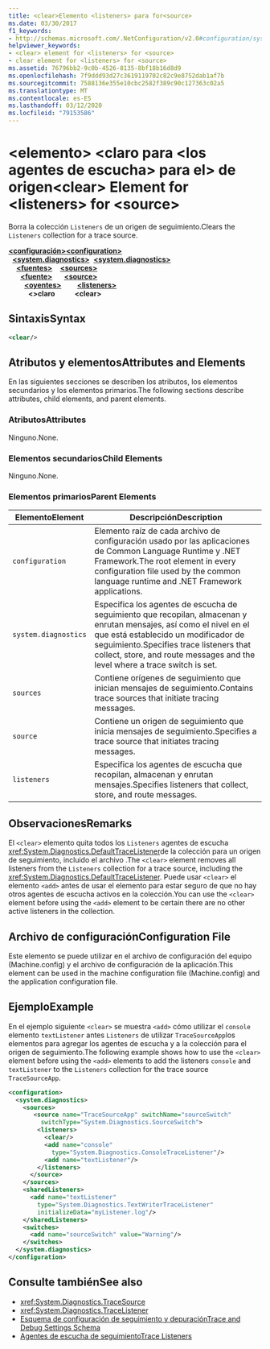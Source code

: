 ```yaml
---
title: <clear>Elemento <listeners> para for<source>
ms.date: 03/30/2017
f1_keywords:
- http://schemas.microsoft.com/.NetConfiguration/v2.0#configuration/system.diagnostics/sources/source/listeners/clear
helpviewer_keywords:
- <clear> element for <listeners> for <source>
- clear element for <listeners> for <source>
ms.assetid: 76796bb2-9c0b-4526-8135-8bf18b16d8d9
ms.openlocfilehash: 7f9ddd93d27c3619119702c82c9e8752dab1af7b
ms.sourcegitcommit: 7588136e355e10cbc2582f389c90c127363c02a5
ms.translationtype: MT
ms.contentlocale: es-ES
ms.lasthandoff: 03/12/2020
ms.locfileid: "79153586"
---
```

# <a name="clear-element-for-listeners-for-source"></a><span data-ttu-id="c97cb-102">\<elemento> \<claro para \<los agentes de escucha> para el> de origen</span><span class="sxs-lookup"><span data-stu-id="c97cb-102">\<clear> Element for \<listeners> for \<source></span></span>
<span data-ttu-id="c97cb-103">Borra la colección `Listeners` de un origen de seguimiento.</span><span class="sxs-lookup"><span data-stu-id="c97cb-103">Clears the `Listeners` collection for a trace source.</span></span>  

<span data-ttu-id="c97cb-104">[**\<configuración>**](../configuration-element.md)</span><span class="sxs-lookup"><span data-stu-id="c97cb-104">[**\<configuration>**](../configuration-element.md)</span></span>\
<span data-ttu-id="c97cb-105">&nbsp;&nbsp;[**\<system.diagnostics>**](system-diagnostics-element.md)</span><span class="sxs-lookup"><span data-stu-id="c97cb-105">&nbsp;&nbsp;[**\<system.diagnostics>**](system-diagnostics-element.md)</span></span>\
<span data-ttu-id="c97cb-106">&nbsp;&nbsp;&nbsp;&nbsp;[**\<fuentes>**](sources-element.md)</span><span class="sxs-lookup"><span data-stu-id="c97cb-106">&nbsp;&nbsp;&nbsp;&nbsp;[**\<sources>**](sources-element.md)</span></span>\
<span data-ttu-id="c97cb-107">&nbsp;&nbsp;&nbsp;&nbsp;&nbsp;&nbsp;[**\<fuente>**](source-element.md)</span><span class="sxs-lookup"><span data-stu-id="c97cb-107">&nbsp;&nbsp;&nbsp;&nbsp;&nbsp;&nbsp;[**\<source>**](source-element.md)</span></span>\
<span data-ttu-id="c97cb-108">&nbsp;&nbsp;&nbsp;&nbsp;&nbsp;&nbsp;&nbsp;&nbsp;[**\<oyentes>**](listeners-element-for-source.md)</span><span class="sxs-lookup"><span data-stu-id="c97cb-108">&nbsp;&nbsp;&nbsp;&nbsp;&nbsp;&nbsp;&nbsp;&nbsp;[**\<listeners>**](listeners-element-for-source.md)</span></span>\
<span data-ttu-id="c97cb-109">&nbsp;&nbsp;&nbsp;&nbsp;&nbsp;&nbsp;&nbsp;&nbsp;&nbsp;&nbsp;**\<>claro**</span><span class="sxs-lookup"><span data-stu-id="c97cb-109">&nbsp;&nbsp;&nbsp;&nbsp;&nbsp;&nbsp;&nbsp;&nbsp;&nbsp;&nbsp;**\<clear>**</span></span>

## <a name="syntax"></a><span data-ttu-id="c97cb-110">Sintaxis</span><span class="sxs-lookup"><span data-stu-id="c97cb-110">Syntax</span></span>  
  
```xml  
<clear/>  
```  
  
## <a name="attributes-and-elements"></a><span data-ttu-id="c97cb-111">Atributos y elementos</span><span class="sxs-lookup"><span data-stu-id="c97cb-111">Attributes and Elements</span></span>  
 <span data-ttu-id="c97cb-112">En las siguientes secciones se describen los atributos, los elementos secundarios y los elementos primarios.</span><span class="sxs-lookup"><span data-stu-id="c97cb-112">The following sections describe attributes, child elements, and parent elements.</span></span>  
  
### <a name="attributes"></a><span data-ttu-id="c97cb-113">Atributos</span><span class="sxs-lookup"><span data-stu-id="c97cb-113">Attributes</span></span>  
 <span data-ttu-id="c97cb-114">Ninguno.</span><span class="sxs-lookup"><span data-stu-id="c97cb-114">None.</span></span>  
  
### <a name="child-elements"></a><span data-ttu-id="c97cb-115">Elementos secundarios</span><span class="sxs-lookup"><span data-stu-id="c97cb-115">Child Elements</span></span>  
 <span data-ttu-id="c97cb-116">Ninguno.</span><span class="sxs-lookup"><span data-stu-id="c97cb-116">None.</span></span>  
  
### <a name="parent-elements"></a><span data-ttu-id="c97cb-117">Elementos primarios</span><span class="sxs-lookup"><span data-stu-id="c97cb-117">Parent Elements</span></span>  
  
|<span data-ttu-id="c97cb-118">Elemento</span><span class="sxs-lookup"><span data-stu-id="c97cb-118">Element</span></span>|<span data-ttu-id="c97cb-119">Descripción</span><span class="sxs-lookup"><span data-stu-id="c97cb-119">Description</span></span>|  
|-------------|-----------------|  
|`configuration`|<span data-ttu-id="c97cb-120">Elemento raíz de cada archivo de configuración usado por las aplicaciones de Common Language Runtime y .NET Framework.</span><span class="sxs-lookup"><span data-stu-id="c97cb-120">The root element in every configuration file used by the common language runtime and .NET Framework applications.</span></span>|  
|`system.diagnostics`|<span data-ttu-id="c97cb-121">Especifica los agentes de escucha de seguimiento que recopilan, almacenan y enrutan mensajes, así como el nivel en el que está establecido un modificador de seguimiento.</span><span class="sxs-lookup"><span data-stu-id="c97cb-121">Specifies trace listeners that collect, store, and route messages and the level where a trace switch is set.</span></span>|  
|`sources`|<span data-ttu-id="c97cb-122">Contiene orígenes de seguimiento que inician mensajes de seguimiento.</span><span class="sxs-lookup"><span data-stu-id="c97cb-122">Contains trace sources that initiate tracing messages.</span></span>|  
|`source`|<span data-ttu-id="c97cb-123">Contiene un origen de seguimiento que inicia mensajes de seguimiento.</span><span class="sxs-lookup"><span data-stu-id="c97cb-123">Specifies a trace source that initiates tracing messages.</span></span>|  
|`listeners`|<span data-ttu-id="c97cb-124">Especifica los agentes de escucha que recopilan, almacenan y enrutan mensajes.</span><span class="sxs-lookup"><span data-stu-id="c97cb-124">Specifies listeners that collect, store, and route messages.</span></span>|  
  
## <a name="remarks"></a><span data-ttu-id="c97cb-125">Observaciones</span><span class="sxs-lookup"><span data-stu-id="c97cb-125">Remarks</span></span>  
 <span data-ttu-id="c97cb-126">El `<clear>` elemento quita todos los `Listeners` agentes de escucha <xref:System.Diagnostics.DefaultTraceListener>de la colección para un origen de seguimiento, incluido el archivo .</span><span class="sxs-lookup"><span data-stu-id="c97cb-126">The `<clear>` element removes all listeners from the `Listeners` collection for a trace source, including the <xref:System.Diagnostics.DefaultTraceListener>.</span></span> <span data-ttu-id="c97cb-127">Puede usar `<clear>` el elemento `<add>` antes de usar el elemento para estar seguro de que no hay otros agentes de escucha activos en la colección.</span><span class="sxs-lookup"><span data-stu-id="c97cb-127">You can use the `<clear>` element before using the `<add>` element to be certain there are no other active listeners in the collection.</span></span>  
  
## <a name="configuration-file"></a><span data-ttu-id="c97cb-128">Archivo de configuración</span><span class="sxs-lookup"><span data-stu-id="c97cb-128">Configuration File</span></span>  
 <span data-ttu-id="c97cb-129">Este elemento se puede utilizar en el archivo de configuración del equipo (Machine.config) y el archivo de configuración de la aplicación.</span><span class="sxs-lookup"><span data-stu-id="c97cb-129">This element can be used in the machine configuration file (Machine.config) and the application configuration file.</span></span>  
  
## <a name="example"></a><span data-ttu-id="c97cb-130">Ejemplo</span><span class="sxs-lookup"><span data-stu-id="c97cb-130">Example</span></span>  
 <span data-ttu-id="c97cb-131">En el ejemplo siguiente `<clear>` se muestra `<add>` cómo utilizar el `console` elemento `textListener` antes `Listeners` de utilizar `TraceSourceApp`los elementos para agregar los agentes de escucha y a la colección para el origen de seguimiento.</span><span class="sxs-lookup"><span data-stu-id="c97cb-131">The following example shows how to use the `<clear>` element before using the `<add>` elements to add the listeners `console` and `textListener` to the `Listeners` collection for the trace source `TraceSourceApp`.</span></span>  
  
```xml  
<configuration>  
  <system.diagnostics>  
    <sources>  
       <source name="TraceSourceApp" switchName="sourceSwitch"
         switchType="System.Diagnostics.SourceSwitch">  
        <listeners>  
          <clear/>  
          <add name="console"
            type="System.Diagnostics.ConsoleTraceListener"/>  
          <add name="textListener"/>  
        </listeners>  
      </source>  
    </sources>  
    <sharedListeners>  
      <add name="textListener"
        type="System.Diagnostics.TextWriterTraceListener"
        initializeData="myListener.log"/>  
    </sharedListeners>  
    <switches>  
      <add name="sourceSwitch" value="Warning"/>  
    </switches>  
  </system.diagnostics>  
</configuration>
```  
  
## <a name="see-also"></a><span data-ttu-id="c97cb-132">Consulte también</span><span class="sxs-lookup"><span data-stu-id="c97cb-132">See also</span></span>

- <xref:System.Diagnostics.TraceSource>
- <xref:System.Diagnostics.TraceListener>
- [<span data-ttu-id="c97cb-133">Esquema de configuración de seguimiento y depuración</span><span class="sxs-lookup"><span data-stu-id="c97cb-133">Trace and Debug Settings Schema</span></span>](index.md)
- [<span data-ttu-id="c97cb-134">Agentes de escucha de seguimiento</span><span class="sxs-lookup"><span data-stu-id="c97cb-134">Trace Listeners</span></span>](../../../debug-trace-profile/trace-listeners.md)
